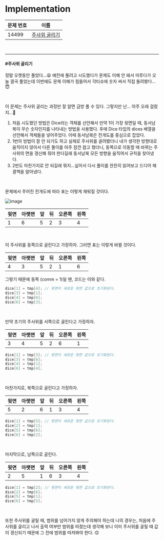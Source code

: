 # Implementation

| 문제 번호 | 이름                            |
| --------- | ------------------------------- |
| 14499     | [주사위 굴리기](#주사위-굴리기) |

<br>

<hr>

#### #주사위 굴리기

정말 오랫동안 풀었다...😫 예전에 풀려고 시도했다가 문제도 이해 안 돼서 미루다가 오늘 결국 풀었는데 이번에도 문제 이해가 힘들어서 각티슈에 숫자 써서 직접 돌려봤다...😇

<br>

이 문제는 주사위 굴리는 과정만 잘 알면 금방 풀 수 있다. 그렇지만 난... 아주 오래 걸렸지...🤯

1. 처음 시도했던 방법은 Dice라는 객체를 선언해서 만약 1이 가장 윗면일 때, 동서남북이 무슨 숫자인지를 나타내는 방법을 사용했다. 후에 Dice 타입의 dices 배열을 선언해서 객체들을 넣어주었다.  이때 동서남북은 전개도를 중심으로 잡았다.
2. 1번의 방법이 잘 안 되기도 하고 실제로 주사위를 굴려봤더니 내가 생각한 방향대로 움직이지 않아서 다른 풀이를 아주 잠깐 참고 했더니, 동쪽으로 이동할 때 바뀌는 주사위의 면을 갱신해 줘야 한다길래 동서남북 모든 방향을 움직여서 규칙을 찾아냈다.
3. 2번도 마찬가지로 안 되길래 뭐지...싶어서 다시 풀이를 찬찬히 읽어보고 드디어 해결책을 알아냈다.

<br>

문제에서 주어진 전개도에 따라 표는 이렇게 채워질 것이다.

![image](https://user-images.githubusercontent.com/62419307/95010924-f4990800-0667-11eb-8f95-9213cd71f949.png)



| 윗면 | 아랫면 | 앞   | 뒤   | 오른쪽 | 왼쪽 |
| ---- | ------ | ---- | ---- | ------ | ---- |
| 1    | 6      | 5    | 2    | 3      | 4    |

<br>

이 주사위를 동쪽으로 굴린다고 가정하자. 그러면 표는 이렇게 바뀔 것이다.

| 윗면 | 아랫면 | 앞   | 뒤   | 오른쪽 | 왼쪽 |
| ---- | ------ | ---- | ---- | ------ | ---- |
| 4    | 3      | 5    | 2    | 1      | 6    |

그렇기 때문에 동쪽 (comm = 1)일 땐, 코드는 이와 같다.

```java
dice[1] = tmp[4]; // 윗면이 새로운 윗면 값으로 초기화된다.
dice[3] = tmp[1]; 
dice[4] = tmp[6];
dice[6] = tmp[3];
```

<br>

만약 초기의 주사위를 서쪽으로 굴린다고 가정하자.

| 윗면 | 아랫면 | 앞   | 뒤   | 오른쪽 | 왼쪽 |
| ---- | ------ | ---- | ---- | ------ | ---- |
| 3    | 4      | 5    | 2    | 6      | 1    |

```java
dice[1] = tmp[3]; // 윗면이 새로운 윗면 값으로 초기화된다.
dice[3] = tmp[6]; 
dice[4] = tmp[1];
dice[6] = tmp[4];
```

<br>

마찬가지로, 북쪽으로 굴린다고 가정하자.

| 윗면 | 아랫면 | 앞   | 뒤   | 오른쪽 | 왼쪽 |
| ---- | ------ | ---- | ---- | ------ | ---- |
| 5    | 2      | 6    | 1    | 3      | 4    |

```java
dice[1] = tmp[5]; // 윗면이 새로운 윗면 값으로 초기화된다.
dice[2] = tmp[1]; 
dice[5] = tmp[6];
dice[6] = tmp[2];
```

<br>

마지막으로, 남쪽으로 굴린다.

| 윗면 | 아랫면 | 앞   | 뒤   | 오른쪽 | 왼쪽 |
| ---- | ------ | ---- | ---- | ------ | ---- |
| 2    | 5      | 1    | 6    | 3      | 4    |

```java
dice[1] = tmp[2]; // 윗면이 새로운 윗면 값으로 초기화된다.
dice[2] = tmp[6]; 
dice[5] = tmp[1];
dice[6] = tmp[5];
```

<br>

또한 주사위를 굴릴 때, 범위를 넘어가지 않게 주의해야 하는데 나의 경우는, 처음에 주사위를 굴리고 나서 출력 여부만 범위를 따졌는데 생각해 보니 이미 주사위를 굴릴 때 값이 갱신되기 때문에 그 전에 범위를 따져봐야 한다. 😊